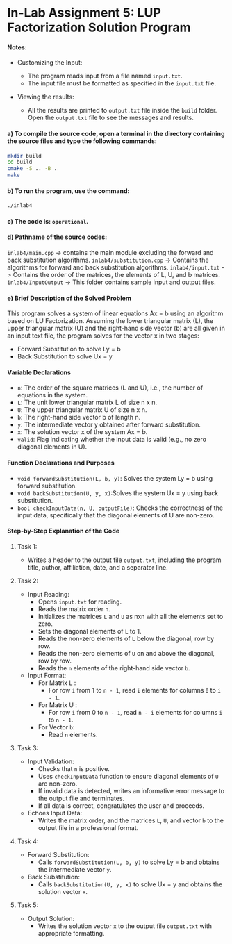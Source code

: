 # In-Lab Assignment 5: LUP Factorization Solution Program

#### Notes:
- Customizing the Input:
    - The program reads input from a file named `input.txt`.
    - The input file must be formatted as specified in the `input.txt` file.

- Viewing the results:
    - All the results are printed to `output.txt` file inside the `build` folder. Open the `output.txt` file to see the messages and results.

#### a) To compile the source code, open a terminal in the directory containing the source files and type the following commands:
```bash
mkdir build
cd build
cmake -S .. -B .
make

```

#### b) To run the program, use the command:
```bash
./inlab4
```

#### c) The code is: `operational`.

#### d) Pathname of the source codes:
`inlab4/main.cpp` -> contains the main module excluding the forward and back substitution algorithms.
`inlab4/substitution.cpp` -> Contains the algorithms for forward and back substitution algorithms.
`inlab4/input.txt` -> Contains the order of the matrices, the elements of L, U, and b matrices.
`inlab4/InputOutput` -> This folder contains sample input and output files.

#### e) Brief Description of the Solved Problem
This program solves a system of linear equations Ax = b using an algorithm based on LU Factorization.
Assuming the lower triangular matrix (L), the upper triangular matrix (U) and the right-hand side vector (b) are all given
in an input text file, the program solves for the vector x in two stages:
- Forward Substitution to solve Ly = b
- Back Substitution to solve Ux = y

#### Variable Declarations

- `n`: The order of the square matrices (L and U), i.e., the number of equations in the system.
- `L`: The unit lower triangular matrix L of size  n x n.
- `U`: The upper triangular matrix U of size n x n.
- `b`: The right-hand side vector b of length n.
- `y`: The intermediate vector y obtained after forward substitution.
- `x`: The solution vector x of the system  Ax = b.
- `valid`: Flag indicating whether the input data is valid (e.g., no zero diagonal elements in U).

#### Function Declarations and Purposes

- `void forwardSubstitution(L, b, y)`: Solves the system Ly = b using forward substitution.
- `void backSubstitution(U, y, x)`:Solves the system Ux = y using back substitution.
- `bool checkInputData(n, U, outputFile)`: Checks the correctness of the input data, specifically that the diagonal elements of  U  are non-zero.

#### Step-by-Step Explanation of the Code

1. Task 1:
    - Writes a header to the output file `output.txt`, including the program title, author, affiliation, date, and a separator line.

2. Task 2:
    - Input Reading:
        - Opens `input.txt` for reading.
        - Reads the matrix order `n`.
        - Initializes the matrices `L` and `U` as  nxn  with all the elements set to zero.
        - Sets the diagonal elements of `L` to 1.
        - Reads the non-zero elements of `L` below the diagonal, row by row.
        - Reads the non-zero elements of `U` on and above the diagonal, row by row.
        - Reads the `n` elements of the right-hand side vector `b`.
    - Input Format:
        - For Matrix  L :
            - For row `i` from 1 to `n - 1`, read `i` elements for columns `0` to `i - 1`.
        - For Matrix  U :
            - For row `i` from 0 to `n - 1`, read `n - i` elements for columns `i` to `n - 1`.
        - For Vector `b`:
            - Read `n` elements.

3. Task 3:
    - Input Validation:
        - Checks that `n` is positive.
        - Uses `checkInputData` function to ensure diagonal elements of `U` are non-zero.
        - If invalid data is detected, writes an informative error message to the output file and terminates.
        - If all data is correct, congratulates the user and proceeds.
    - Echoes Input Data:
        - Writes the matrix order, and the matrices `L`, `U`, and vector `b` to the output file in a professional format.

4. Task 4:
    - Forward Substitution:
        - Calls `forwardSubstitution(L, b, y)` to solve  Ly = b  and obtains the intermediate vector `y`.
    - Back Substitution:
        - Calls `backSubstitution(U, y, x)` to solve  Ux = y  and obtains the solution vector `x`.

5. Task 5:
    - Output Solution:
        - Writes the solution vector `x` to the output file `output.txt` with appropriate formatting.